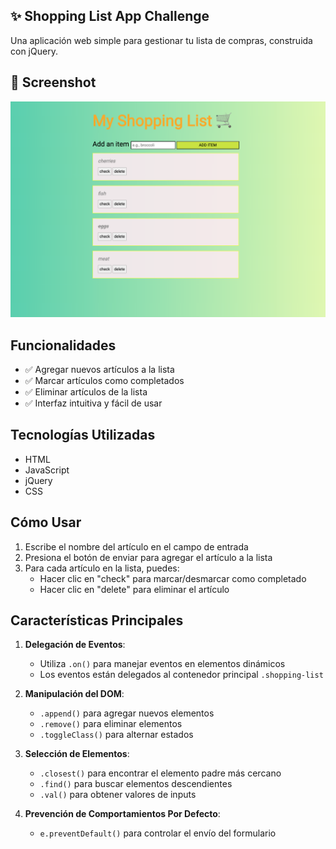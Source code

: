 ## ✨ Shopping List App Challenge

Una aplicación web simple para gestionar tu lista de compras, construida con jQuery.

## 📸 Screenshot

![Lista de Compras App](./assets/shopping-list.png)

## Funcionalidades

- ✅ Agregar nuevos artículos a la lista
- ✅ Marcar artículos como completados
- ✅ Eliminar artículos de la lista
- ✅ Interfaz intuitiva y fácil de usar

## Tecnologías Utilizadas

- HTML
- JavaScript
- jQuery
- CSS

## Cómo Usar

1. Escribe el nombre del artículo en el campo de entrada
2. Presiona el botón de enviar para agregar el artículo a la lista
3. Para cada artículo en la lista, puedes:
   - Hacer clic en "check" para marcar/desmarcar como completado
   - Hacer clic en "delete" para eliminar el artículo

## Características Principales

1. **Delegación de Eventos**:
   - Utiliza `.on()` para manejar eventos en elementos dinámicos
   - Los eventos están delegados al contenedor principal `.shopping-list`

2. **Manipulación del DOM**:
   - `.append()` para agregar nuevos elementos
   - `.remove()` para eliminar elementos
   - `.toggleClass()` para alternar estados

3. **Selección de Elementos**:
   - `.closest()` para encontrar el elemento padre más cercano
   - `.find()` para buscar elementos descendientes
   - `.val()` para obtener valores de inputs

4. **Prevención de Comportamientos Por Defecto**:
   - `e.preventDefault()` para controlar el envío del formulario


